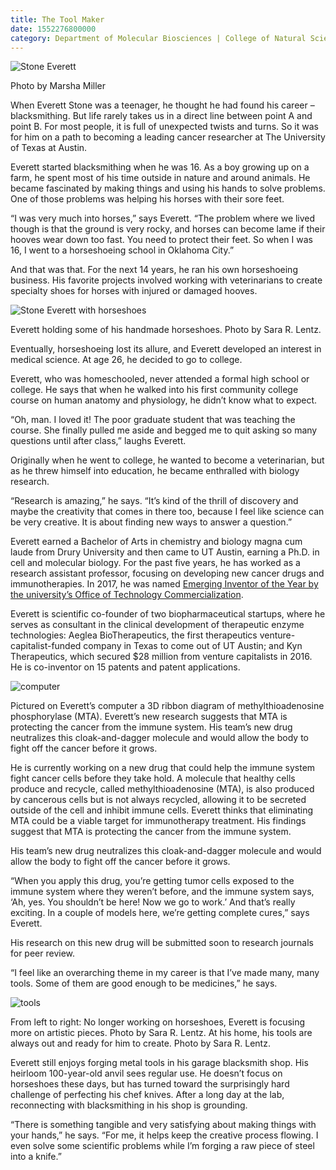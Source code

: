 ```yaml
--- 
title: The Tool Maker
date: 1552276800000
category: Department of Molecular Biosciences | College of Natural Sciences
---
```


![Stone Everett](http://research.utexas.edu/showcase/assets/js/fileman/Uploads/Stone-Everett.jpg)

Photo by Marsha Miller

When Everett Stone was a teenager, he thought he had found his career – blacksmithing. But life rarely takes us in a direct line between point A and point B. For most people, it is full of unexpected twists and turns. So it was for him on a path to becoming a leading cancer researcher at The University of Texas at Austin.

Everett started blacksmithing when he was 16. As a boy growing up on a farm, he spent most of his time outside in nature and around animals. He became fascinated by making things and using his hands to solve problems. One of those problems was helping his horses with their sore feet.

“I was very much into horses,” says Everett. “The problem where we lived though is that the ground is very rocky, and horses can become lame if their hooves wear down too fast. You need to protect their feet. So when I was 16, I went to a horseshoeing school in Oklahoma City.”

And that was that. For the next 14 years, he ran his own horseshoeing business. His favorite projects involved working with veterinarians to create specialty shoes for horses with injured or damaged hooves.

![Stone Everett with horseshoes](http://research.utexas.edu/showcase/assets/js/fileman/Uploads/Stone-Everett-horseshoes.jpg)

Everett holding some of his handmade horseshoes. Photo by Sara R. Lentz.

Eventually, horseshoeing lost its allure, and Everett developed an interest in medical science. At age 26, he decided to go to college.

Everett, who was homeschooled, never attended a formal high school or college. He says that when he walked into his first community college course on human anatomy and physiology, he didn’t know what to expect.

“Oh, man. I loved it! The poor graduate student that was teaching the course. She finally pulled me aside and begged me to quit asking so many questions until after class,” laughs Everett.

Originally when he went to college, he wanted to become a veterinarian, but as he threw himself into education, he became enthralled with biology research.

“Research is amazing,” he says. “It’s kind of the thrill of discovery and maybe the creativity that comes in there too, because I feel like science can be very creative. It is about finding new ways to answer a question.”

Everett earned a Bachelor of Arts in chemistry and biology magna cum laude from Drury University and then came to UT Austin, earning a Ph.D. in cell and molecular biology. For the past five years, he has worked as a research assistant professor, focusing on developing new cancer drugs and immunotherapies. In 2017, he was named [Emerging Inventor of the Year by the university’s Office of Technology Commercialization](https://news.utexas.edu/2017/11/03/stone-named-emerging-inventor-of-the-year/).

Everett is scientific co-founder of two biopharmaceutical startups, where he serves as consultant in the clinical development of therapeutic enzyme technologies: Aeglea BioTherapeutics, the first therapeutics venture-capitalist-funded company in Texas to come out of UT Austin; and Kyn Therapeutics, which secured $28 million from venture capitalists in 2016. He is co-inventor on 15 patents and patent applications.

![computer](http://research.utexas.edu/showcase/assets/js/fileman/Uploads/Stone-Everett-computer.jpg)

Pictured on Everett’s computer a 3D ribbon diagram of methylthioadenosine phosphorylase (MTA). Everett’s new research suggests that MTA is protecting the cancer from the immune system. His team’s new drug neutralizes this cloak-and-dagger molecule and would allow the body to fight off the cancer before it grows.

He is currently working on a new drug that could help the immune system fight cancer cells before they take hold. A molecule that healthy cells produce and recycle, called methylthioadenosine (MTA), is also produced by cancerous cells but is not always recycled, allowing it to be secreted outside of the cell and inhibit immune cells. Everett thinks that eliminating MTA could be a viable target for immunotherapy treatment. His findings suggest that MTA is protecting the cancer from the immune system.

His team’s new drug neutralizes this cloak-and-dagger molecule and would allow the body to fight off the cancer before it grows.

“When you apply this drug, you’re getting tumor cells exposed to the immune system where they weren’t before, and the immune system says, ‘Ah, yes. You shouldn’t be here! Now we go to work.’ And that’s really exciting. In a couple of models here, we’re getting complete cures,” says Everett.

His research on this new drug will be submitted soon to research journals for peer review.

“I feel like an overarching theme in my career is that I’ve made many, many tools. Some of them are good enough to be medicines,” he says.

![tools](http://research.utexas.edu/showcase/assets/js/fileman/Uploads/Stone-Everett-tools.png)

From left to right: No longer working on horseshoes, Everett is focusing more on artistic pieces. Photo by Sara R. Lentz. At his home, his tools are always out and ready for him to create. Photo by Sara R. Lentz.

Everett still enjoys forging metal tools in his garage blacksmith shop. His heirloom 100-year-old anvil sees regular use. He doesn’t focus on horseshoes these days, but has turned toward the surprisingly hard challenge of perfecting his chef knives. After a long day at the lab, reconnecting with blacksmithing in his shop is grounding.

“There is something tangible and very satisfying about making things with your hands,” he says. “For me, it helps keep the creative process flowing. I even solve some scientific problems while I’m forging a raw piece of steel into a knife.”